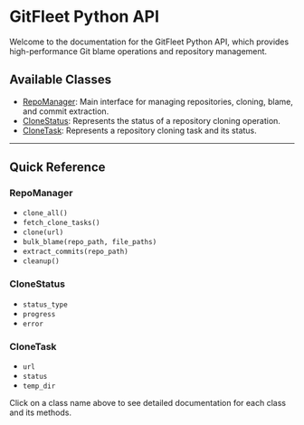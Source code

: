 # GitFleet Python API

Welcome to the documentation for the GitFleet Python API, which provides high-performance Git blame operations and repository management.

## Available Classes

- [RepoManager](./RepoManager.md): Main interface for managing repositories, cloning, blame, and commit extraction.
- [CloneStatus](./CloneStatus.md): Represents the status of a repository cloning operation.
- [CloneTask](./CloneTask.md): Represents a repository cloning task and its status.

---

## Quick Reference

### RepoManager
- `clone_all()`
- `fetch_clone_tasks()`
- `clone(url)`
- `bulk_blame(repo_path, file_paths)`
- `extract_commits(repo_path)`
- `cleanup()`

### CloneStatus
- `status_type`
- `progress`
- `error`

### CloneTask
- `url`
- `status`
- `temp_dir`

Click on a class name above to see detailed documentation for each class and its methods.